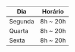 <table> 
  <thead> 
    <tr> 
      <th>Dia</th> 
      <th>Horário</th> 
    </tr> </thead>
  <tbody> <tr>
    <td>Segunda</td>
    <td>8h ~ 20h</td> 
  </tr> 
    <tr> 
      <td>Quarta</td> 
      <td>8h ~ 20h</td> 
    </tr> 
    <tr> 
      <td>Sexta</td>
      <td>8h ~ 20h</td> 
    </tr> 
  </tbody> 
</table> 


